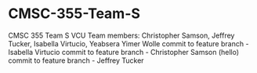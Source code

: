 # CMSC-355-Team-S
CMSC 355 Team S VCU
Team members: Christopher Samson, Jeffrey Tucker, Isabella Virtucio, Yeabsera Yimer Wolle
commit to feature branch - Isabella Virtucio
commit to feature branch - Christopher Samson (hello)
commit to feature branch - Jeffrey Tucker
